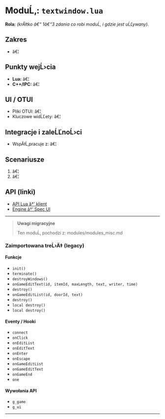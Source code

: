 ﻿# ModuĹ‚: `textwindow.lua`

**Rola:** *(krĂłtko â€“ 1â€“3 zdania co robi moduĹ‚ i gdzie jest uĹĽywany).*

## Zakres
- â€¦

## Punkty wejĹ›cia
- **Lua:** â€¦
- **C++/IPC:** â€¦

## UI / OTUI
- Pliki OTUI: â€¦
- Kluczowe widĹĽety: â€¦

## Integracje i zaleĹĽnoĹ›ci
- WspĂłĹ‚pracuje z: â€¦

## Scenariusze
1. â€¦
2. â€¦

## API (linki)
- [API Lua â†’ klient](../../api/lua/luafunctions_client.md)
- [Engine â†’ Spec UI](../../api/engine/otclient_v_8_specyfikacja_ui.md)

---

> **Uwagi migracyjne**
>
> Ten moduĹ‚ pochodzi z: modules/modules_misc.md

### Zaimportowana treĹ›Ä‡ (legacy)
#### Funkcje

- `init()`
- `terminate()`
- `destroyWindows()`
- `onGameEditText(id, itemId, maxLength, text, writer, time)`
- `destroy()`
- `onGameEditList(id, doorId, text)`
- `destroy()`
- `local destroy()`
- `local destroy()`


#### Eventy / Hooki

- `connect`
- `onClick`
- `onEditList`
- `onEditText`
- `onEnter`
- `onEscape`
- `onGameEditList`
- `onGameEditText`
- `onGameEnd`
- `one`


#### Wywołania API

- `g_game`
- `g_ui`

---
